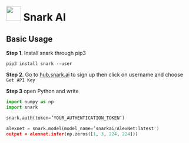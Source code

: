 
# <img src="https://avatars3.githubusercontent.com/u/34816118?s=200&v=4" data-canonical-src="hhttps://avatars3.githubusercontent.com/u/34816118?s=200&v=4" width="40" height="40" /> Snark AI

## Basic Usage
**Step 1**. Install snark through pip3
```
pip3 install snark --user
```

**Step 2**. Go to [hub.snark.ai](https://hub.snark.ai) to sign up then click on username and choose `Get API Key`


**Step 3** open Python and write
``` python
import numpy as np
import snark

snark.auth(token=’YOUR_AUTHENTICATION_TOKEN’)

alexnet = snark.model(model_name=’snarkai/AlexNet:latest')
output = alexnet.infer(np.zeros([1, 3, 224, 224]))
```
